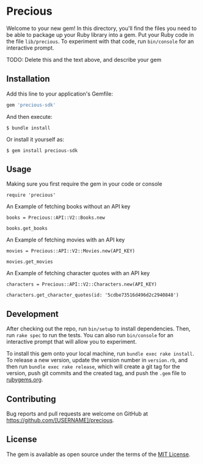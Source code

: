 # Precious

Welcome to your new gem! In this directory, you'll find the files you need to be able to package up your Ruby library into a gem. Put your Ruby code in the file `lib/precious`. To experiment with that code, run `bin/console` for an interactive prompt.

TODO: Delete this and the text above, and describe your gem

## Installation

Add this line to your application's Gemfile:

```ruby
gem 'precious-sdk'
```

And then execute:

    $ bundle install

Or install it yourself as:

    $ gem install precious-sdk

## Usage

Making sure you first require the gem in your code or console

```
require 'precious'
```

An Example of fetching books without an API key

```
books = Precious::API::V2::Books.new

books.get_books
```

An Example of fetching movies with an API key
```
movies = Precious::API::V2::Movies.new(API_KEY)

movies.get_movies
```

An Example of fetching character quotes with an API key
```
characters = Precious::API::V2::Characters.new(API_KEY)

characters.get_character_quotes(id: '5cdbe73516d496d2c2940848')
```

## Development

After checking out the repo, run `bin/setup` to install dependencies. Then, run `rake spec` to run the tests. You can also run `bin/console` for an interactive prompt that will allow you to experiment.

To install this gem onto your local machine, run `bundle exec rake install`. To release a new version, update the version number in `version.rb`, and then run `bundle exec rake release`, which will create a git tag for the version, push git commits and the created tag, and push the `.gem` file to [rubygems.org](https://rubygems.org).

## Contributing

Bug reports and pull requests are welcome on GitHub at https://github.com/[USERNAME]/precious.

## License

The gem is available as open source under the terms of the [MIT License](https://opensource.org/licenses/MIT).
